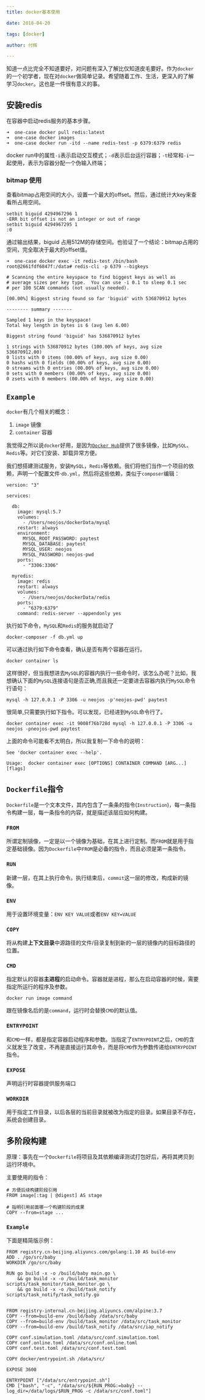 ```yaml
---
title: docker基本使用

date: 2018-04-20

tags: [docker]

author: 付辉

---
```


知道一点比完全不知道要好，对问题有深入了解比仅知道皮毛要好。作为`docker`的一个初学者，现在对`docker`做简单记录。希望随着工作、生活，更深入的了解学习`docker`。这也是一件很有意义的事。

## 安装redis

在容器中启动redis服务的基本步骤。
```
➜  one-case docker pull redis:latest
➜  one-case docker images
➜  one-case docker run -itd --name redis-test -p 6379:6379 redis
```

docker run中的属性`-i`表示启动交互模式；`-d`表示后台运行容器；`-t`经常和`-i`一起使用，表示为容器分配一个伪输入终端；

### bitmap 使用

查看bitmap占用空间的大小，设置一个最大的offset。然后，通过统计大key来查看所占用空间。
```
setbit biguid 4294967296 1
-ERR bit offset is not an integer or out of range
setbit biguid 4294967295 1
:0
```

通过输出结果，biguid 占用512M的存储空间。也验证了一个结论：bitmap占用的空间，完全取决于最大的offset值。
```
➜  one-case docker exec -it redis-test /bin/bash
root@2661fdf6847f:/data# redis-cli -p 6379 --bigkeys

# Scanning the entire keyspace to find biggest keys as well as
# average sizes per key type.  You can use -i 0.1 to sleep 0.1 sec
# per 100 SCAN commands (not usually needed).

[00.00%] Biggest string found so far 'biguid' with 536870912 bytes

-------- summary -------

Sampled 1 keys in the keyspace!
Total key length in bytes is 6 (avg len 6.00)

Biggest string found 'biguid' has 536870912 bytes

1 strings with 536870912 bytes (100.00% of keys, avg size 536870912.00)
0 lists with 0 items (00.00% of keys, avg size 0.00)
0 hashs with 0 fields (00.00% of keys, avg size 0.00)
0 streams with 0 entries (00.00% of keys, avg size 0.00)
0 sets with 0 members (00.00% of keys, avg size 0.00)
0 zsets with 0 members (00.00% of keys, avg size 0.00)
```

## `Example`

`docker`有几个相关的概念：

1. `image` 镜像
2. `container` 容器

我觉得之所以说`docker`好用，是因为[`Docker Hub`](https://hub.docker.com/explore/)提供了很多镜像，比如`MySQL`、`Redis`等。对它们安装、卸载异常方便。

我们想搭建测试服务，安装`MySQL`，`Redis`等依赖。我们将他们当作一个项目的依赖，声明一个配置文件·`db.yml`，然后将这些依赖，类似于`composer`编辑：

```
version: "3"

services:

  db:
    image: mysql:5.7
    volumes:
      - /Users/neojos/dockerData/mysql
    restart: always
    environment:
      MYSQL_ROOT_PASSWORD: paytest
      MYSQL_DATABASE: paytest
      MYSQL_USER: neojos
      MYSQL_PASSWORD: neojos-pwd
    ports:
      - "3306:3306"

  myredis:
    image: redis
    restart: always
    volumes:
      - /Users/neojos/dockerData/redis
    ports:
      - "6379:6379"
    command: redis-server --appendonly yes
```

执行如下命令，`MySQL`和`Redis`的服务就启动了
```
docker-composer -f db.yml up
```

可以通过执行如下命令查看，确认是否有两个容器在运行。
```
docker container ls
```

这样很好，但当我想进去`MySQL`的容器内执行一些命令时，该怎么办呢？比如，我想确认下面的`MySQL`连接语句是否正确,而且我还一定要进去容器内执行`MySQL`命令行语句：

```
mysql -h 127.0.0.1 -P 3306 -u neojos -p'neojos-pwd' paytest
```

很简单,只需要执行如下指令。可以发现，已经进到`MySQL`命令行了。

```
docker container exec -it 9008f76b728d mysql -h 127.0.0.1 -P 3306 -u neojos -pneojos-pwd paytest
```

上面的命令可能看不太明白，所以我复制一下命令的说明：

```
See 'docker container exec --help'.

Usage:  docker container exec [OPTIONS] CONTAINER COMMAND [ARG...] [flags]
```

## `Dockerfile`指令

`Dockerfile`是一个文本文件，其内包含了一条条的指令(`Instruction`)，每一条指令构建一层，每一条指令的内容，就是描述该层应如何构建。

### `FROM`

所谓定制镜像，一定是以一个镜像为基础，在其上进行定制。而`FROM`就是用于指定基础镜像。因为`Dockerfile`中`FROM`是必备的指令，而且必须是第一条指令。

### `RUN`

新建一层，在其上执行命令。执行结束后，`commit`这一层的修改，构成新的镜像。

### `ENV`

用于设置环境变量：`ENV KEY VALUE`或者`ENV KEY=VALUE`

### `COPY`

将从构建**上下文目录**中源路径的文件/目录复制到新的一层的镜像内的目标路径的位置。

### `CMD`

指定默认的容器**主进程**的启动命令。容器就是进程，那么在启动容器的时候，需要指定所运行的程序及参数。

```
docker run image command
```
跟在镜像名后的是`command`，运行时会替换`CMD`的默认值。

### `ENTRYPOINT`

和`CMD`一样，都是指定容器启动程序和参数。当指定了`ENTRYPOINT`之后，`CMD`的含义就发生了改变，不再是直接运行其命令，而是将`CMD`作为参数传递给`ENTRYPOINT`指令。

### `EXPOSE`

声明运行时容器提供服务端口

### `WORKDIR`

用于指定工作目录，以后各层的当前目录就被改为指定的目录。如果目录不存在，系统会创建目录。

## 多阶段构建

原理：事先在一个`Dockerfile`将项目及其依赖编译测试打包好后，再将其拷贝到运行环境中。

主要使用的指令：

```
# 方便后续构建阶段引用
FROM image[:tag | @digest] AS stage

# 指明引用前面哪一个构建阶段的成果
COPY --from=stage ...
```

### `Example`
下面是精简版示例：
```
FROM registry.cn-beijing.aliyuncs.com/golang:1.10 AS build-env
ADD . /go/src/baby
WORKDIR /go/src/baby

RUN go build -x -o /build/baby main.go \
    && go build -x -o /build/task_monitor scripts/task_monitor/task_monitor.go \
    && go build -x -o /build/task_notify scripts/task_notify/task_notify.go 


FROM registry-internal.cn-beijing.aliyuncs.com/alpine:3.7
COPY --from=build-env /build/baby /data/src/baby
COPY --from=build-env /build/task_monitor /data/src/task_monitor
COPY --from=build-env /build/task_notify /data/src/iap_notify

COPY conf.simulation.toml /data/src/conf.simulation.toml
COPY conf.online.toml /data/src/conf.online.toml
COPY conf.test.toml /data/src/conf.test.toml

COPY docker/entrypoint.sh /data/src/

EXPOSE 3600

ENTRYPOINT ["/data/src/entrypoint.sh"]
CMD ["bash", "-c", "/data/src/${RUN_PROG:=baby} --log_dir=/data/logs/$RUN_PROG -c /data/src/conf.toml"]
```